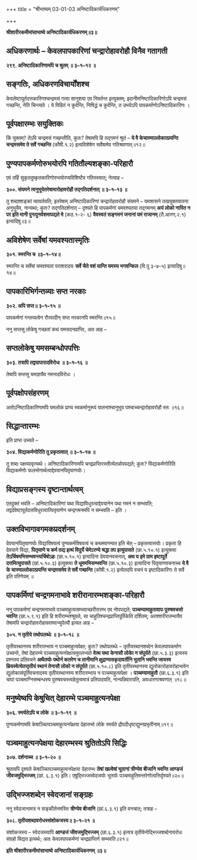 +++
title = "श्रीभाष्यम् 03-01-03 अनिष्टादिकार्यधिकरणम्"

+++


**श्रीशारीरकमीमांसाभाष्ये अनिष्टादिकार्यधिकरणम्॥३॥**

## अधिकरणार्थः – केवलपापकारिणां चन्द्रारोहावरोहौ विनैव गतागती

**२९९. अनिष्टादिकारिणामपि च श्रुतम् ॥ ३–१–१२ ॥**

## सङ्गतिः, अधिकरणविचार्योंशश्च

केवलेष्टापूर्तदत्तकारिणश्चन्द्रमसं गत्वा सानुशया एव निवर्तन्त इत्युक्तम्; इदानीमनिष्टादिकारिणोऽपि चन्द्रमसं गच्छन्ति, नेति चिन्त्यते । ये विहितं न कुर्वन्ति, निषिद्धं च कुर्वन्ति, त उभयेऽपि पापकर्माणोऽनिष्टादिकारिणः ।

## पूर्वपक्षारम्भः सयुक्तिकः

किं युक्तम्? तेऽपि चन्द्रमसं गच्छन्तीति, कुतः? तेषामपि हि तद्गमनं श्रुतं – **ये वै केचास्माल्लोकात्प्रयन्ति चन्द्रमसमेव ते सर्वे गच्छन्ति** (कौषी.१.२) इत्यविशेषेण सर्वेषामेव गतिश्रवणात्॥१२॥

## पुण्यपापकर्मणोरुभयोरपि गतितौल्यशङ्का-परिहारौ

एवं तर्हि सुकृतदुष्कृतकारिणोरुभयोरप्यविशिष्टैव गतिस्स्यात्; नेत्याह –

**३००. संयमने त्वनुभूयेतरेषामारोहावरोहौ तद्गतिदर्शनात् ॥ ३–१–१३ ॥**

तु शब्दश्शङ्कां व्यावर्तयति; इतरेषाम् अनिष्टादिकारिणां चन्द्रारोहावरोहौ संयमने – यमशासने तत्प्रयुक्तयातना अनुभूयैव, नान्यथा; कुतः? तद्गतिदर्शनात् – दृश्यते हि पापकर्मणां यमवश्यतया तद्गमनम् **अयं लोको नास्ति न पर इति मानी पुनःपुनर्वशमापद्यते मे** (कठ.१-२- ६) **वैवस्वतं सङ्गमनं जनानां यमं राजानम्** (तै.आरण्.२.१) इत्यादिषु॥३॥

## अविशेषेण सर्वेषां यमवश्यतास्मृतिः

**३०१. स्मरन्ति च ॥३–१–१४॥**

स्मरन्ति च सर्वेषां यमवश्यतां पराशरादयः **सर्वे चैते वशं यान्ति यमस्य भगवन्किल** (वि.पु ३-७-५) इत्यादिषु॥१४॥

## पापकारिभिर्गन्तव्याः सप्त नरकाः

**३०२. अपि सप्त॥ ३–१–१५ ॥**

पापकर्मणां गन्तव्यत्वेन रौरवादीन् सप्त नरकानपि स्मरन्ति॥१५॥

ननु सप्तसु लोकेषु गच्छतां कथं यमसदनप्राप्तिः, अत आह –

## सप्तलोकेषु यमसम्बन्धोपपत्तिः

**३०३. तत्रापि तद्व्यापारादविरोधः ॥ ३–१–१६ ॥**

तेष्वपि सप्तसु यमाज्ञयैव गमनादविरोधः ।

## पूर्वपक्षोपसंहरणम्

अतोऽनिष्टादिकारिणामपि यमलोकं प्राप्य स्वकर्मानुरूपं यातनाश्चानुभूय पश्चाच्चन्द्रारोहावरोहौ स्तः ॥१६॥

## सिद्धान्तारम्भः

इति प्राप्त उच्यते –

**३०४. विद्याकर्मणोरिति तु प्रकृतत्वात् ॥ ३–१–१७ ॥**

तु शब्दः पक्षव्यावृत्त्यर्थः। अनिष्टादिकारिणामपि चन्द्रप्राप्तिरस्तीत्येतन्नोपपद्यते; कुतः? विद्याकर्मणोरिति विद्याकर्मणोः फलभोगार्थत्वाद्देवयानपितृयाणयोः।

## विद्याप्रसङ्गस्य दृष्टान्तार्थत्वम्

 एतदुक्तं भवति – अनिष्टादिकारिणां यथा विद्याविधुरत्वाद्देवयानेन पथा गमनं न सम्भवति; तद्वदेवेष्टापूर्तदत्तविधुरत्वात्पितृयाणेन चन्द्रगमनमपि न सम्भवति – इति ।

## उक्तविभागावगमकप्रदर्शनम्

देवयानपितृयाणयोः विद्याविषयत्वं पुण्यकर्मविषयत्वं च कथमवगम्यत इति चेत् – प्रकृतत्वात्तयोः। प्रकृता हि देवयाने विद्या, **पितृयाणे च कर्म तद्य इत्थं विदुर्ये चेमेऽरण्ये श्रद्धा तप इत्युपासते** (छा.५.१०.१) इत्युक्त्वा
**तेऽर्चिषमभिसम्भवन्त्यर्चिषोऽहः** (छा.५.१०.१) इत्यादिना देवयानवचनात्,
**अथ य इमे ग्राम इष्टापूर्ते दत्तमित्युपासते** (छां.५.१०.३) इत्युक्त्वा **ते धूममभिसम्भवन्ति** (छा.५.१०.३) इत्यादिना पितृयाणवचनाच्च **ये वै के चास्माल्लोकात्प्रयन्ति चन्द्रमसमेव ते सर्वे गच्छन्ति** (कौषी.१.२) इत्येतदपि वचनं य इष्टादिकारिणः ते सर्वे इति परिणेयम् ॥

## पापकर्मिणां चन्द्रगमनाभावे शरीरानारम्भशङ्का-परिहारौ

ननु पापकर्मणां चन्द्रगमनाभावे पञ्चमाहुत्यसम्भवाच्छरीरारम्भ एव नोपपद्यते; **पञ्चम्यामाहुतावापः पुरुषवचसो भवन्ति** (छा.५.९.१) इति हि शरीराम्भश्श्रूयते, सा चाहुतिश्चन्द्रप्राप्तिपूर्विकेति दर्शितम्; अतश्शरीरारम्भायैव तेषामपि चन्द्रारोहावरोहाववश्याभ्युपेत्यौ इत्यत आह –

**३०५. न तृतीये तथोपलब्धेः ॥ ३–१–१८ ॥**

तृतीयस्थानस्य शरीरारम्भाय न पञ्चमाहुत्यपेक्षा; कुतः? तथोपलब्धेः – तृतीयस्थानशब्देन केवलपापकर्माण उच्यन्ते, तेषां देहारम्भे पञ्चमाहुत्यनपेक्षत्वमुपलभ्यते **वेत्थ यथा केनासौ लोकाे न संपूर्यते** (छा.५.३.३) इत्यस्य प्रश्नस्य प्रतिवचने **अथैतयोः पथोर्न कतरेण च तानीमानि क्षुद्राण्यसकृदावर्तीनि भूतानि भवन्ति जायस्व म्रियस्वेत्येतत्तृतीयं स्थानं तेनासौ लोको न संपूर्यते** (छा.५.१०.८) इति तृतीयस्थानस्य द्युलोकारोहावरोहाभावेन द्युलोकासंपूर्तिवचनादस्य तृतीयस्थानस्य शरीरारम्भाय न पञ्चमाहुत्यपेक्षा । **पञ्चम्यामाहुतौ** (छा.६.३.१) इति चापां पञ्चमाग्निसम्बन्धस्य पुरुषवचस्त्वहेतुत्वमात्रं प्रतिपादयति, नान्यन्निवारयति, अवधारणाश्रवणात् ॥१८॥

## मनुष्येष्वपि केषुचित् देहारम्भे पञ्चमाहुत्यनपेक्षा

**३०६. स्मर्यतेऽपि च लोके ॥ ३–१–१९ ॥**

पुण्यकर्मणामपि केषाञ्चित्पञ्चमाहुत्यनपेक्षया देहारम्भो लोके स्मर्यते द्रौपदीधृष्टद्युम्नप्रभृतीनाम्॥१९॥

## पञ्चमाहुत्यनपेक्षया देहारम्भस्य श्रुतितोऽपि सिद्धिः

**३०७. दर्शनाच्च ॥ ३–१–२० ॥**

श्रुतावपि दृश्यते केषाञ्चित्पञ्चमाहुत्यनपेक्षया देहारम्भः **तेषां खल्वेषां भूतानां त्रीण्येव बीजानि भवन्ति आण्डजं जीवजमुद्भिज्जम्** (छां. ६.३.१) इति। एषूद्भिज्जस्वेदजयोः भूतयोः पञ्चमाहुतिमन्तरेणोत्पत्तिर्दृश्यते॥२०॥

## उद्भिज्जशब्देन स्वेदजानां सङ्ग्रहः

ननु स्वेदजानामत्र न सङ्कीर्तनमस्ति **त्रीण्येव बीजानि** (छां.६.३.१) इति वनचात्; तत्राह –

**३०८. तृतीयशब्दावरोधस्संशोकजस्य॥ ३–१–२१ ॥**

संशोकजस्य – स्वेदजस्यापि **आण्डजं जीवजमुद्भिज्जम्** (छा.६.३.१) इत्यत्र तृतीयेनोद्भिज्जशब्देनावरोधः संग्रहो विद्यत इत्यर्थः; अतः केवलपापकर्मणां चन्द्रप्राप्तिर्न सम्भवति॥२१॥

**इति श्रीशारीरकमीमांसाभाष्ये अनिष्टादिकार्यधिकरणम् ॥३॥**



